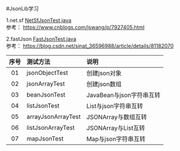 ﻿#JsonLib学习

1.net.sf
[NetSfJsonTest.java](https://github.com/HelloKittycoder/JavaWebLearning/blob/master/JSONStudy/JSONLibDemo/src/main/java/com/kittycoder/easydemo/NetSfJsonTest.java)  
参考： https://www.cnblogs.com/jswang/p/7927405.html

2.fastJson
[FastJsonTest.java](https://github.com/HelloKittycoder/JavaWebLearning/blob/master/JSONStudy/JSONLibDemo/src/main/java/com/kittycoder/easydemo/FastJsonTest.java)  
参考： https://blog.csdn.net/sinat_36596988/article/details/81182070

序号 | 测试方法 | 说明 
:---: | :------- | :-------- 
01 | jsonObjectTest| 创建json对象
02 | jsonArrayTest | 创建json数组 
03 | beanJsonTest | JavaBean与json字符串互转
04 | listJsonTest | List与json字符串互转
05 | arrayJsonArrayTest | JSONArray与数组互转
06 | listJsonArrayTest | JSONArray与List互转
07 | mapJsonTest | Map与json字符串互转
